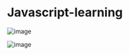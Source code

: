 # Javascript-learning
![image](https://user-images.githubusercontent.com/100889898/174481533-09b2b2fc-a7d8-4b92-bc74-0813e951965e.png)

![image](https://user-images.githubusercontent.com/100889898/174803743-1d483019-bac0-4bf1-8851-b0bdd76dd785.png)
